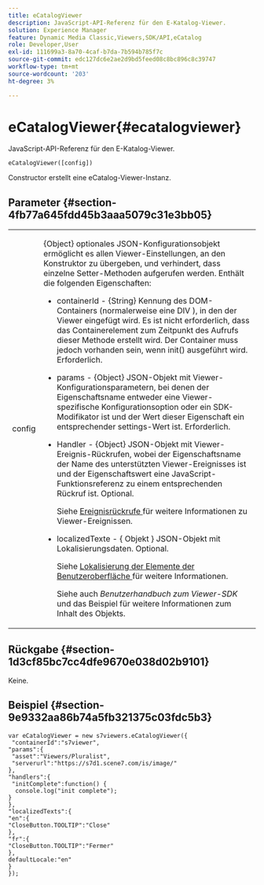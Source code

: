 ```yaml
---
title: eCatalogViewer
description: JavaScript-API-Referenz für den E-Katalog-Viewer.
solution: Experience Manager
feature: Dynamic Media Classic,Viewers,SDK/API,eCatalog
role: Developer,User
exl-id: 111699a3-8a70-4caf-b7da-7b594b785f7c
source-git-commit: edc127dc6e2ae2d9bd5feed08c8bc896c8c39747
workflow-type: tm+mt
source-wordcount: '203'
ht-degree: 3%

---
```


# eCatalogViewer{#ecatalogviewer}

JavaScript-API-Referenz für den E-Katalog-Viewer.

`eCatalogViewer([config])`

Constructor erstellt eine eCatalog-Viewer-Instanz.

## Parameter {#section-4fb77a645fdd45b3aaa5079c31e3bb05}

<table id="table_896DFF34A68A403DB93A6D597461A573"> 
 <tbody> 
  <tr> 
   <td colname="col1"> <p> <span class="codeph"> <span class="varname"> config </span> </span> </p> </td> 
   <td colname="col2"> <p> <span class="codeph"> {Object} </span> optionales JSON-Konfigurationsobjekt ermöglicht es allen Viewer-Einstellungen, an den Konstruktor zu übergeben, und verhindert, dass einzelne Setter-Methoden aufgerufen werden. Enthält die folgenden Eigenschaften: </p> <p> 
     <ul id="ul_266C711E8E75471E90C15F39A96A142F"> 
      <li id="li_71857BBD652243A094E936C2C8EA9702"> <p> <span class="codeph"> containerId </span> - <span class="codeph"> {String} </span> Kennung des DOM-Containers (normalerweise eine <span class="codeph"> DIV </span>), in den der Viewer eingefügt wird. Es ist nicht erforderlich, dass das Containerelement zum Zeitpunkt des Aufrufs dieser Methode erstellt wird. Der Container muss jedoch vorhanden sein, wenn <span class="codeph"> init() </span> ausgeführt wird. Erforderlich. </p> </li> 
      <li id="li_3D28979F04274AC9B507B33D4275FC3A"> <p> <span class="codeph"> params </span> - <span class="codeph"> {Object} </span> JSON-Objekt mit Viewer-Konfigurationsparametern, bei denen der Eigenschaftsname entweder eine Viewer-spezifische Konfigurationsoption oder ein SDK-Modifikator ist und der Wert dieser Eigenschaft ein entsprechender settings-Wert ist. Erforderlich. </p> </li> 
      <li id="li_A40AC2167575415FB3383D070E27B9AB"> <p> <span class="codeph"> Handler </span> - <span class="codeph"> {Object} </span> JSON-Objekt mit Viewer-Ereignis-Rückrufen, wobei der Eigenschaftsname der Name des unterstützten Viewer-Ereignisses ist und der Eigenschaftswert eine JavaScript-Funktionsreferenz zu einem entsprechenden Rückruf ist. Optional. </p> <p>Siehe <a href="../../../c-html5-s7-aem-asset-viewers/c-html5-20-ecatalog-viewer-about/c-html5-20-ecatalog-viewer-event-callbacks.md#concept-0bf5ff877043468db58ac62a92d002b6" format="dita" scope="local"> Ereignisrückrufe </a> für weitere Informationen zu Viewer-Ereignissen. </p> </li> 
      <li id="li_FE5B330E98834CB08C16FCA694F31BE3"> <p> <span class="codeph"> localizedTexte </span> - { <span class="codeph"> Objekt </span>} JSON-Objekt mit Lokalisierungsdaten. Optional. </p> <p>Siehe <a href="../../../c-html5-s7-aem-asset-viewers/c-html5-20-ecatalog-viewer-about/c-html5-20-ecatalog-viewer-localization.md#concept-cbfc39344c494eb7b9f6a272cff0cc74" format="dita" scope="local"> Lokalisierung der Elemente der Benutzeroberfläche </a> für weitere Informationen. </p> <p>Siehe auch <i>Benutzerhandbuch zum Viewer-SDK</i> und das Beispiel für weitere Informationen zum Inhalt des Objekts. </p> </li> 
     </ul> </p> </td> 
  </tr> 
 </tbody> 
</table>

## Rückgabe {#section-1d3cf85bc7cc4dfe9670e038d02b9101}

Keine.

## Beispiel {#section-9e9332aa86b74a5fb321375c03fdc5b3}

```
var eCatalogViewer = new s7viewers.eCatalogViewer({ 
 "containerId":"s7viewer", 
"params":{ 
 "asset":"Viewers/Pluralist", 
 "serverurl":"https://s7d1.scene7.com/is/image/" 
}, 
"handlers":{ 
 "initComplete":function() { 
  console.log("init complete"); 
} 
}, 
"localizedTexts":{ 
"en":{ 
"CloseButton.TOOLTIP":"Close" 
}, 
"fr":{ 
"CloseButton.TOOLTIP":"Fermer" 
}, 
defaultLocale:"en" 
} 
});
```
